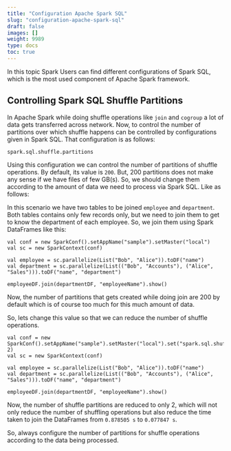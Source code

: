 ```yaml
---
title: "Configuration Apache Spark SQL"
slug: "configuration-apache-spark-sql"
draft: false
images: []
weight: 9989
type: docs
toc: true
---
```


In this topic Spark Users can find different configurations of Spark SQL, which is the most used component of Apache Spark framework.

## Controlling Spark SQL Shuffle Partitions
In Apache Spark while doing shuffle operations like `join` and `cogroup` a lot of data gets transferred across network. Now, to control the number of partitions over which shuffle happens can be controlled by configurations given in Spark SQL. That configuration is as follows:

    spark.sql.shuffle.partitions

Using this configuration we can control the number of partitions of shuffle operations. By default, its value is `200`. But, 200 partitions does not make any sense if we have files of few GB(s). So, we should change them according to the amount of data we need to process via Spark SQL. Like as follows:

In this scenario we have two tables to be joined `employee` and `department`. Both tables contains only few records only, but we need to join them to get to know the department of each employee. So, we join them using Spark DataFrames like this:

    val conf = new SparkConf().setAppName("sample").setMaster("local")
    val sc = new SparkContext(conf)
    
    val employee = sc.parallelize(List("Bob", "Alice")).toDF("name")
    val department = sc.parallelize(List(("Bob", "Accounts"), ("Alice", "Sales"))).toDF("name", "department")
    
    employeeDF.join(departmentDF, "employeeName").show()

Now, the number of partitions that gets created while doing join are 200 by default which is of course too much for this much amount of data.

So, lets change this value so that we can reduce the number of shuffle operations.

    val conf = new SparkConf().setAppName("sample").setMaster("local").set("spark.sql.shuffle.partitions", 2)
    val sc = new SparkContext(conf)
    
    val employee = sc.parallelize(List("Bob", "Alice")).toDF("name")
    val department = sc.parallelize(List(("Bob", "Accounts"), ("Alice", "Sales"))).toDF("name", "department")
    
    employeeDF.join(departmentDF, "employeeName").show()

Now, the number of shuffle partitions are reduced to only 2, which will not only reduce the number of shuffling operations but also reduce the time taken to join the DataFrames from `0.878505 s` to `0.077847 s`.

So, always configure the number of partitions for shuffle operations according to the data being processed.

